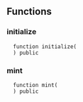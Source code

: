 


## Functions
### initialize
```solidity
  function initialize(
  ) public
```




### mint
```solidity
  function mint(
  ) public
```




